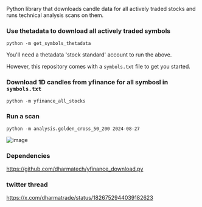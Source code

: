 
Python library that downloads candle data for all actively traded stocks and runs technical analysis scans on them.

### Use thetadata to download all actively traded symbols

    python -m get_symbols_thetadata

You'll need a thetadata 'stock standard' account to run the above.

However, this repository comes with a `symbols.txt` file to get you started.

### Download 1D candles from yfinance for all symbosl in `symbols.txt`

    python -m yfinance_all_stocks

### Run a scan

    python -m analysis.golden_cross_50_200 2024-08-27

![image](https://github.com/user-attachments/assets/a3684f6b-1215-4a16-aede-7447e83b791b)

### Dependencies

https://github.com/dharmatech/yfinance_download.py

### twitter thread

https://x.com/dharmatrade/status/1826752944039182623
